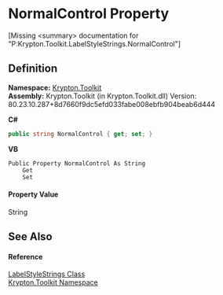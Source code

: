 # NormalControl Property


\[Missing &lt;summary&gt; documentation for "P:Krypton.Toolkit.LabelStyleStrings.NormalControl"\]



## Definition
**Namespace:** <a href="79d2eac2-21f4-54ff-7552-b20c33c30600.md">Krypton.Toolkit</a>  
**Assembly:** Krypton.Toolkit (in Krypton.Toolkit.dll) Version: 80.23.10.287+8d7660f9dc5efd033fabe008ebfb904beab6d444

**C#**
``` C#
public string NormalControl { get; set; }
```
**VB**
``` VB
Public Property NormalControl As String
	Get
	Set
```



#### Property Value
String

## See Also


#### Reference
<a href="5ed1d15c-fb09-545a-1e73-5f1fbfed8295.md">LabelStyleStrings Class</a>  
<a href="79d2eac2-21f4-54ff-7552-b20c33c30600.md">Krypton.Toolkit Namespace</a>  

